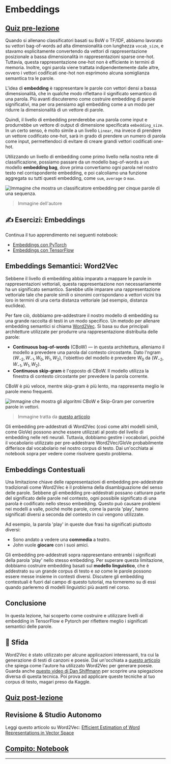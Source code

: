 <!--
CO_OP_TRANSLATOR_METADATA:
{
  "original_hash": "b708c9b85b833864c73c6281f1e6b96e",
  "translation_date": "2025-09-23T08:36:23+00:00",
  "source_file": "lessons/5-NLP/14-Embeddings/README.md",
  "language_code": "it"
}
-->
# Embeddings

## [Quiz pre-lezione](https://ff-quizzes.netlify.app/en/ai/quiz/27)

Quando si allenano classificatori basati su BoW o TF/IDF, abbiamo lavorato su vettori bag-of-words ad alta dimensionalità con lunghezza `vocab_size`, e stavamo esplicitamente convertendo da vettori di rappresentazione posizionale a bassa dimensionalità in rappresentazioni sparse one-hot. Tuttavia, questa rappresentazione one-hot non è efficiente in termini di memoria. Inoltre, ogni parola viene trattata indipendentemente dalle altre, ovvero i vettori codificati one-hot non esprimono alcuna somiglianza semantica tra le parole.

L'idea di **embedding** è rappresentare le parole con vettori densi a bassa dimensionalità, che in qualche modo riflettano il significato semantico di una parola. Più avanti discuteremo come costruire embedding di parole significativi, ma per ora pensiamo agli embedding come a un modo per ridurre la dimensionalità di un vettore di parole.

Quindi, il livello di embedding prenderebbe una parola come input e produrrebbe un vettore di output di dimensione specificata `embedding_size`. In un certo senso, è molto simile a un livello `Linear`, ma invece di prendere un vettore codificato one-hot, sarà in grado di prendere un numero di parola come input, permettendoci di evitare di creare grandi vettori codificati one-hot.

Utilizzando un livello di embedding come primo livello nella nostra rete di classificazione, possiamo passare da un modello bag-of-words a un modello **embedding bag**, dove prima convertiamo ogni parola nel nostro testo nel corrispondente embedding, e poi calcoliamo una funzione aggregata su tutti questi embedding, come `sum`, `average` o `max`.  

![Immagine che mostra un classificatore embedding per cinque parole di una sequenza.](../../../../../translated_images/embedding-classifier-example.b77f021a7ee67eeec8e68bfe11636c5b97d6eaa067515a129bfb1d0034b1ac5b.it.png)

> Immagine dell'autore

## ✍️ Esercizi: Embeddings

Continua il tuo apprendimento nei seguenti notebook:
* [Embeddings con PyTorch](EmbeddingsPyTorch.ipynb)
* [Embeddings con TensorFlow](EmbeddingsTF.ipynb)

## Embeddings Semantici: Word2Vec

Sebbene il livello di embedding abbia imparato a mappare le parole in rappresentazioni vettoriali, questa rappresentazione non necessariamente ha un significato semantico. Sarebbe utile imparare una rappresentazione vettoriale tale che parole simili o sinonimi corrispondano a vettori vicini tra loro in termini di una certa distanza vettoriale (ad esempio, distanza euclidea).

Per fare ciò, dobbiamo pre-addestrare il nostro modello di embedding su una grande raccolta di testi in un modo specifico. Un metodo per allenare embedding semantici si chiama [Word2Vec](https://en.wikipedia.org/wiki/Word2vec). Si basa su due principali architetture utilizzate per produrre una rappresentazione distribuita delle parole:

 - **Continuous bag-of-words** (CBoW) — in questa architettura, alleniamo il modello a prevedere una parola dal contesto circostante. Dato l'ngram $(W_{-2},W_{-1},W_0,W_1,W_2)$, l'obiettivo del modello è prevedere $W_0$ da $(W_{-2},W_{-1},W_1,W_2)$.
 - **Continuous skip-gram** è l'opposto di CBoW. Il modello utilizza la finestra di contesto circostante per prevedere la parola corrente.

CBoW è più veloce, mentre skip-gram è più lento, ma rappresenta meglio le parole meno frequenti.

![Immagine che mostra gli algoritmi CBoW e Skip-Gram per convertire parole in vettori.](../../../../../translated_images/example-algorithms-for-converting-words-to-vectors.fbe9207a726922f6f0f5de66427e8a6eda63809356114e28fb1fa5f4a83ebda7.it.png)

> Immagine tratta da [questo articolo](https://arxiv.org/pdf/1301.3781.pdf)

Gli embedding pre-addestrati di Word2Vec (così come altri modelli simili, come GloVe) possono anche essere utilizzati al posto del livello di embedding nelle reti neurali. Tuttavia, dobbiamo gestire i vocabolari, poiché il vocabolario utilizzato per pre-addestrare Word2Vec/GloVe probabilmente differisce dal vocabolario nel nostro corpus di testo. Dai un'occhiata ai notebook sopra per vedere come risolvere questo problema.

## Embeddings Contestuali

Una limitazione chiave delle rappresentazioni di embedding pre-addestrate tradizionali come Word2Vec è il problema della disambiguazione del senso delle parole. Sebbene gli embedding pre-addestrati possano catturare parte del significato delle parole nel contesto, ogni possibile significato di una parola è codificato nello stesso embedding. Questo può causare problemi nei modelli a valle, poiché molte parole, come la parola 'play', hanno significati diversi a seconda del contesto in cui vengono utilizzate.

Ad esempio, la parola 'play' in queste due frasi ha significati piuttosto diversi:

- Sono andato a vedere una **commedia** a teatro.
- John vuole **giocare** con i suoi amici.

Gli embedding pre-addestrati sopra rappresentano entrambi i significati della parola 'play' nello stesso embedding. Per superare questa limitazione, dobbiamo costruire embedding basati sul **modello linguistico**, che è addestrato su un grande corpus di testo e *sa* come le parole possono essere messe insieme in contesti diversi. Discutere gli embedding contestuali è fuori dal campo di questo tutorial, ma torneremo su di essi quando parleremo di modelli linguistici più avanti nel corso.

## Conclusione

In questa lezione, hai scoperto come costruire e utilizzare livelli di embedding in TensorFlow e Pytorch per riflettere meglio i significati semantici delle parole.

## 🚀 Sfida

Word2Vec è stato utilizzato per alcune applicazioni interessanti, tra cui la generazione di testi di canzoni e poesie. Dai un'occhiata a [questo articolo](https://www.politetype.com/blog/word2vec-color-poems) che spiega come l'autore ha utilizzato Word2Vec per generare poesie. Guarda anche [questo video di Dan Shiffmann](https://www.youtube.com/watch?v=LSS_bos_TPI&ab_channel=TheCodingTrain) per scoprire una spiegazione diversa di questa tecnica. Poi prova ad applicare queste tecniche al tuo corpus di testo, magari preso da Kaggle.

## [Quiz post-lezione](https://ff-quizzes.netlify.app/en/ai/quiz/28)

## Revisione & Studio Autonomo

Leggi questo articolo su Word2Vec: [Efficient Estimation of Word Representations in Vector Space](https://arxiv.org/pdf/1301.3781.pdf)

## [Compito: Notebook](assignment.md)

---

